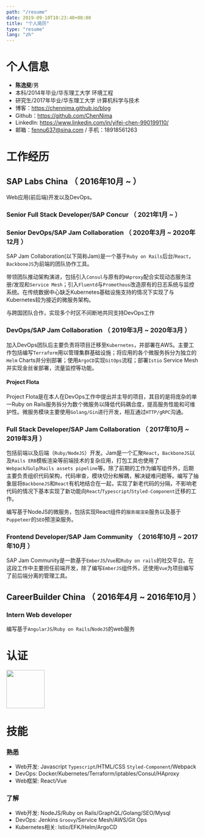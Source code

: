 ```yaml
---
path: "/resume"
date: 2019-09-10T10:23:40+08:00
title: "个人简历"
type: "resume"
lang: "zh"
---
```


# 个人信息
 - **陈逸斐**/男
 - 本科/2014年毕业/华东理工大学 环境工程
 -  研究生/2017年毕业/华东理工大学 计算机科学与技术
 - 博客：https://chennima.github.io/blog
 - Github：https://github.com/ChenNima
 - LinkedIn: https://www.linkedin.com/in/yifei-chen-990199110/
 -  邮箱：fennu637@sina.com<span class="d-none"> / 手机：18918561263</span>

# 工作经历

## SAP Labs China （ 2016年10月 ~  ）
Web应用(前后端)开发以及DevOps。
### Senior Full Stack Developer/SAP Concur （ 2021年1月 ~  ）

### Senior DevOps/SAP Jam Collaboration （ 2020年3月 ~ 2020年12月 ）
SAP Jam Collaboration(以下简称Jam)是一个基于`Ruby on Rails`后台/`React`，`BackboneJS`为前端的团队协作工具。


带领团队推动架构演进，包括引入`Consul`与原有的`HAproxy`配合实现动态服务注册/发现和`Service Mesh`；引入`Fluentd`与`Prometheus`改造原有的日志系统与监控系统。在传统数据中心缺乏Kubernetes基础设施支持的情况下实现了与Kubernetes较为接近的微服务架构。

与跨国团队合作，实现多个时区不间断地共同支持DevOps工作
### DevOps/SAP Jam Collaboration （ 2019年3月 ~ 2020年3月 ）
加入DevOps团队后主要负责将项目迁移至`Kubernetes`，并部署在AWS。主要工作包括编写`Terraform`用以管理集群基础设施；将应用的各个微服务拆分为独立的`Helm` Charts并分别部署；使用`ArgoCD`实现`GitOps`流程；部署`Istio` Service Mesh并实现金丝雀部署，流量监控等功能。
#### Project Flota
Project Flota是在本人在DevOps工作中提出并主导的项目，其目的是将庞杂的单一Ruby on Rails服务拆分为数个微服务以降低代码耦合度，提高服务性能和可维护性。微服务模块主要使用`Golang/Gin`进行开发，相互通过`HTTP/gRPC`沟通。

### Full Stack Developer/SAP Jam Collaboration （ 2017年10月 ~ 2019年3月 ）
包括前端以及后端（`Ruby/NodeJS`）开发。Jam是一个汇聚`React`，`BackboneJS`以及`Rails ERB`模板渲染等前端技术的复杂应用，打包工具也使用了`Webpack`/`Gulp`/`Rails assets pipeline`等。除了前期的工作为编写组件外，后期主要负责组织代码架构，代码审查，模块切分和解耦，解决疑难问题等。编写了抽象层将`BackboneJS`和`React`有机地结合在一起，实现了新老代码的分隔，不影响老代码的情况下基本实现了新功能向`React`/`Typescript`/`Styled-Component`迁移的工作。

编写基于NodeJS的微服务，包括实现React组件的`服务端渲染`服务以及基于`Puppeteer`的`SEO`预渲染服务。

### Frontend Developer/SAP Jam Community （ 2016年10月 ~  2017年10月 ）
SAP Jam Community是一款基于`EmberJS`/`Vue`和`Ruby on rails`的社交平台。在这段工作中主要担任前端开发，除了编写`EmberJS`组件外，还使用`Vue`为项目编写了前后端分离的管理工具。

## CareerBuilder China （ 2016年4月 ~  2016年10月 ）

### Intern Web developer

编写基于`AngularJS`/`Ruby on Rails`/`NodeJS`的web服务

# 认证
<p class="d-flex justify-content-between">
  <span style="width: 100px"><image style="width: 100px" src="./aws-certified-solutions-architect-associate.png" /></span>
</p>

# 技能

### 熟悉
- Web开发: Javascript `Typescript`/HTML/CSS `Styled-Component`/Webpack
- DevOps: Docker/Kubernetes/Terraform/iptables/Consul/HAproxy
- Web框架: React/Vue

### 了解
- Web开发: NodeJS/Ruby on Rails/GraphQL/Golang/SEO/Mysql
- DevOps: Jenkins `Groovy`/Service Mesh/AWS/Git Ops
- Kubernetes相关: Istio/EFK/Helm/ArgoCD